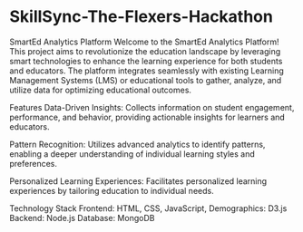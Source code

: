 # SkillSync-The-Flexers-Hackathon
SmartEd Analytics Platform
Welcome to the SmartEd Analytics Platform! This project aims to revolutionize the education landscape by leveraging smart technologies to enhance the learning experience for both students and educators. The platform integrates seamlessly with existing Learning Management Systems (LMS) or educational tools to gather, analyze, and utilize data for optimizing educational outcomes.

Features
Data-Driven Insights: Collects information on student engagement, performance, and behavior, providing actionable insights for learners and educators.

Pattern Recognition: Utilizes advanced analytics to identify patterns, enabling a deeper understanding of individual learning styles and preferences.

Personalized Learning Experiences: Facilitates personalized learning experiences by tailoring education to individual needs.

Technology Stack
Frontend: HTML, CSS, JavaScript, 
Demographics: D3.js
Backend: Node.js
Database: MongoDB
